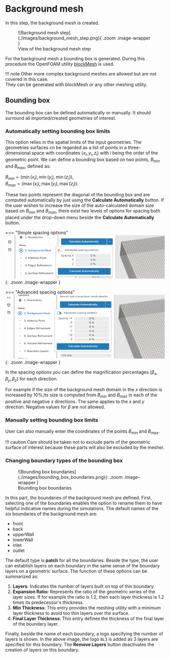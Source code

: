 # Background mesh

In this step, the background mesh is created.

<figure Markdown>
  ![Background mesh step](./images/background_mesh_step.png){ .zoom .image-wrapper }
  <figcaption>View of the background mesh step</figcaption>
</figure>

For the  background mesh a bounding box is generated. During this procedure the 
OpenFOAM utility [blockMesh](https://github.com/OpenFOAM/OpenFOAM-dev/blob/master/src/mesh/blockMesh/blockMesh/blockMesh.C) is used.

!!! note
    Other more complex background meshes are allowed but are not
    covered in this case.   
    They can be generated with blockMesh or any other meshing utility.

## Bounding box

The bounding box can be defined automatically or manually. 
It should surround all imported/created geometries of interest.

### Automatically setting bounding box limits

This option relies in the spatial limits of the input geometries. The geometries
surfaces cn be regarded as a list of points in a three-dimensional space with
coordinates $\left(x_i, y_i, z_i \right)$ with $i$ being the order of the 
geometric point. We can define a bounding box based on two points, $B_{min}$ 
and $B_{max}$, defined as:

$B_{min}=(\min(x_i), \min(y_i), \min(z_i)),$  
$B_{max}=(\max(x_i), \max(y_i), \max(z_i)).$

These two points represent the diagonal of the bounding box and are computed 
automatically by just using the **Calculate Automatically** button.
If the user wishes to increase the size of the auto-calculated domain size based 
on $B_{min}$ and $B_{max}$, there exist two levels of options for spacing both 
placed under the drop-down menu beside the **Calculate Automatically** button.

=== "Simple spacing options"
    ![Calculate automatically - Option 1](./images/calculate_automatically_option_1.png){: .zoom .image-wrapper }

=== "Advanced spacing options"
    ![Calculate automatically - Option 2](./images/calculate_automatically_option_2.png){: .zoom .image-wrapper }

In the spacing options you can define the magnification percentages $\left(\beta_x,\beta_y,\beta_z\right)$ for each direction.

For example if the size of the background mesh domain in the $x$ direction is 
increased by $10\%$,its size is computed from $B_{min}$ and $B_{max}$ in each of
the positive and negative $x$ directions. The same applies to the $x$ and $y$ 
direction. Negative values for $\beta$ are not allowed.

### Manually setting bounding box limits

User can also manually enter the coordinates of the points $B_{min}$ and 
$B_{max}$. 

!!! caution
    Care should be taken not to exclude parts of the geometric surface 
    of interest because these parts will also be excluded by the mesher.

### Changing boundary types of the bounding box

<figure Markdown>
  ![Bounding box boundaries](./images/bounding_box_boundaries.png){: .zoom .image-wrapper }
  <figcaption>Bounding box boundaries</figcaption>
</figure>

In this part, the boundaries of the background mesh are defined. First, 
selecting one of the boundaries enables the option to rename them to have 
helpful indicative names during the simulations. The default names of the six 
boundaries of the background mesh are:

- front
- back
- upperWall
- lowerWall
- inlet
- outlet

The default type is **patch** for all the boundaries. Beside the type, the user 
can establish layers on each boundary in the same sense of the boundary layers 
on a geometric surface. The function of these options can be summarized as:

1. **Layers**: Indicates the number of layers built on top of this boundary.
1. **Expansion Ratio**: Represents the ratio of the geometric series of the 
   layer sizes. If for example the ratio is 1.2, then each layer thickness is 
   1.2 times its predecessor's thickness.
1. **Min Thickness**: This entry provides the meshing utility with a minimum 
   layer thickness to avoid too thin layers over the surface.
1. **Final Layer Thickness**: This entry defines the thickness of the final 
   layer of the boundary layer.

Finally, beside the name of each boundary, a logo specifying the number of 
layers is shown. In the above image, the logo `BL3` is added as 3 layers are 
specified for this boundary. The **Remove Layers** button deactivates the 
creation of layers on this boundary.
